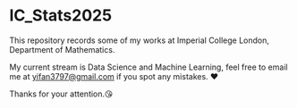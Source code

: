 # IC_Stats2025
This repository records some of my works at Imperial College London, Department of Mathematics. 

My current stream is Data Science and Machine Learning, feel free to email me at yifan3797@gmail.com if you spot any mistakes. ❤️

Thanks for your attention.😘




 
